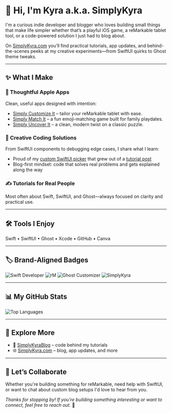 # 👋 Hi, I'm Kyra a.k.a. **SimplyKyra**

I'm a curious indie developer and blogger who loves building small things that make life simpler whether that’s a playful iOS game, a reMarkable tablet tool, or a code-powered solution I just had to blog about.

On [SimplyKyra.com](https://www.simplykyra.com) you’ll find practical tutorials, app updates, and behind-the-scenes peeks at my creative experiments—from SwiftUI quirks to Ghost theme tweaks.

---

## ✨ What I Make

### 📱 Thoughtful Apple Apps
Clean, useful apps designed with intention:
- [Simply Customize It](https://www.simplykyra.com/simply-customize-it/) – tailor your reMarkable tablet with ease.
- [Simply Match It](https://www.simplykyra.com/simply-match-it/) – a fun emoji-matching game built for family playdates.
- [Simply Uncover It](https://www.simplykyra.com/simply-uncover-it/) – a clean, modern twist on a classic puzzle.

### 🧰 Creative Coding Solutions
From SwiftUI components to debugging edge cases, I share what I learn:
- Proud of my [custom SwiftUI picker](https://github.com/SimplyKyra/SimplyKyraBlog) that grew out of a [tutorial post](https://www.simplykyra.com/blog/update-to-my-custom-picker-with-multi-selection-in-swiftui-now-with-images/)
- Blog-first mindset: code that solves real problems and gets explained along the way

### ✍️ Tutorials for Real People
Most often about Swift, SwiftUI, and Ghost—always focused on clarity and practical use.

---

## 🛠 Tools I Enjoy
Swift • SwiftUI • Ghost • Xcode • GitHub • Canva

---

## 🏷️ Brand-Aligned Badges

![Swift Developer](https://img.shields.io/badge/Swift_Developer-%2360364f?style=plastic&logo=swift&logoColor=white)
![rM](https://img.shields.io/badge/rM-reMarkable_Tools-%2360364f?style=plastic&labelColor=white)
![Ghost Customizer](https://img.shields.io/badge/Ghost_Theme_Tweaker-%2360364f?style=plastic&logo=ghost&logoColor=white)
![SimplyKyra](https://img.shields.io/badge/SimplyKyra-Builds_With_Purpose-%2360364f?style=plastic&labelColor=white)

---

## 📊 My GitHub Stats

![Top Languages](https://github-readme-stats.vercel.app/api/top-langs/?username=SimplyKyra&layout=compact&title_color=ffffff&text_color=ffffff&bg_color=60364f)

<!-- [![GitHub Streak](https://github-readme-streak-stats.herokuapp.com?user=SimplyKyra&hide_border=true&background=60364f&ring=ffffff&fire=ffffff&currStreakLabel=ffffff&sideLabels=ffffff&dates=ffffff&stroke=ffffff)](https://git.io/streak-stats)-->


<!-- ![Kyra's GitHub Stats](https://github-readme-stats.vercel.app/api?username=SimplyKyra&show_icons=true&theme=default&title_color=ffffff&icon_color=ffffff&text_color=ffffff&bg_color=60364f&cache_seconds=60) -->

---

## 🔗 Explore More
- 📝 [SimplyKyraBlog](https://github.com/SimplyKyra/SimplyKyraBlog) – code behind my tutorials
- 🌐 [SimplyKyra.com](https://www.simplykyra.com) – blog, app updates, and more

---


## 🤝 Let’s Collaborate

Whether you're building something for reMarkable, need help with SwiftUI, or want to chat about custom blog setups I'd love to hear from you.

_Thanks for stopping by! If you're building something interesting or want to connect, feel free to reach out._ 💬
